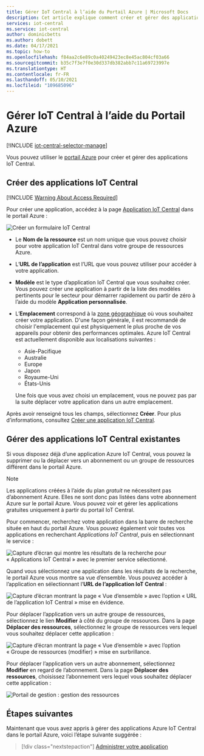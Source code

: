 ```yaml
---
title: Gérer IoT Central à l’aide du Portail Azure | Microsoft Docs
description: Cet article explique comment créer et gérer des applications IoT Central sur le Portail Azure.
services: iot-central
ms.service: iot-central
author: dominicbetts
ms.author: dobett
ms.date: 04/17/2021
ms.topic: how-to
ms.openlocfilehash: f84aa2c6e89c0a40249423ec8e45ac804cf03a66
ms.sourcegitcommit: b35c7f3e7f0e30d337db382abb7c11a69723997e
ms.translationtype: HT
ms.contentlocale: fr-FR
ms.lasthandoff: 05/10/2021
ms.locfileid: "109685096"
---
```

# <a name="manage-iot-central-from-the-azure-portal"></a>Gérer IoT Central à l’aide du Portail Azure

[!INCLUDE [iot-central-selector-manage](../../../includes/iot-central-selector-manage.md)]

Vous pouvez utiliser le [portail Azure](https://portal.azure.com) pour créer et gérer des applications IoT Central.

## <a name="create-iot-central-applications"></a>Créer des applications IoT Central

[!INCLUDE [Warning About Access Required](../../../includes/iot-central-warning-contribitorrequireaccess.md)]

Pour créer une application, accédez à la page [Application IoT Central](https://ms.portal.azure.com/#create/Microsoft.IoTCentral) dans le portail Azure :

![Créer un formulaire IoT Central](media/howto-manage-iot-central-from-portal/image6a.png)

* Le **Nom de la ressource** est un nom unique que vous pouvez choisir pour votre application IoT Central dans votre groupe de ressources Azure.

* L’**URL de l’application** est l’URL que vous pouvez utiliser pour accéder à votre application.

* **Modèle** est le type d’application IoT Central que vous souhaitez créer. Vous pouvez créer une application à partir de la liste des modèles pertinents pour le secteur pour démarrer rapidement ou partir de zéro à l’aide du modèle **Application personnalisée**.

* L’**Emplacement** correspond à la [zone géographique](https://azure.microsoft.com/global-infrastructure/geographies/) où vous souhaitez créer votre application. D'une façon générale, il est recommandé de choisir l'emplacement qui est physiquement le plus proche de vos appareils pour obtenir des performances optimales. Azure IoT Central est actuellement disponible aux localisations suivantes :

  * Asie-Pacifique
  * Australie
  * Europe
  * Japon
  * Royaume-Uni
  * États-Unis

  Une fois que vous avez choisi un emplacement, vous ne pouvez pas par la suite déplacer votre application dans un autre emplacement.

Après avoir renseigné tous les champs, sélectionnez **Créer**. Pour plus d’informations, consultez [Créer une application IoT Central](howto-create-iot-central-application.md).

## <a name="manage-existing-iot-central-applications"></a>Gérer des applications IoT Central existantes

Si vous disposez déjà d’une application Azure IoT Central, vous pouvez la supprimer ou la déplacer vers un abonnement ou un groupe de ressources différent dans le portail Azure.

> [!NOTE]
> Les applications créées à l’aide du plan *gratuit* ne nécessitent pas d’abonnement Azure. Elles ne sont donc pas listées dans votre abonnement Azure sur le portail Azure. Vous pouvez voir et gérer les applications gratuites uniquement à partir du portail IoT Central.

Pour commencer, recherchez votre application dans la barre de recherche située en haut du portail Azure. Vous pouvez également voir toutes vos applications en recherchant _Applications IoT Central_, puis en sélectionnant le service :

![Capture d’écran qui montre les résultats de la recherche pour « Applications IoT Central » avec le premier service sélectionné.](media/howto-manage-iot-central-from-portal/search-iot-central.png)

Quand vous sélectionnez une application dans les résultats de la recherche, le portail Azure vous montre sa vue d’ensemble. Vous pouvez accéder à l’application en sélectionnant l’**URL de l’application IoT Central** :

![Capture d’écran montrant la page « Vue d’ensemble » avec l’option « URL de l’application IoT Central » mise en évidence.](media/howto-manage-iot-central-from-portal/image3.png)

Pour déplacer l’application vers un autre groupe de ressources, sélectionnez le lien **Modifier** à côté du groupe de ressources. Dans la page **Déplacer des ressources**, sélectionnez le groupe de ressources vers lequel vous souhaitez déplacer cette application :

![Capture d’écran montrant la page « Vue d’ensemble » avec l’option « Groupe de ressources (modifier) » mise en surbrillance.](media/howto-manage-iot-central-from-portal/image4a.png)

Pour déplacer l’application vers un autre abonnement, sélectionnez **Modifier** en regard de l’abonnement. Dans la page **Déplacer des ressources**, choisissez l’abonnement vers lequel vous souhaitez déplacer cette application :

![Portail de gestion : gestion des ressources](media/howto-manage-iot-central-from-portal/image5a.png)

## <a name="next-steps"></a>Étapes suivantes

Maintenant que vous avez appris à gérer des applications Azure IoT Central dans le portail Azure, voici l’étape suivante suggérée :

> [!div class="nextstepaction"]
> [Administrer votre application](howto-administer.md)